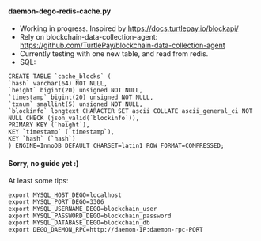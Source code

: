 #### daemon-dego-redis-cache.py
* Working in progress. Inspired by https://docs.turtlepay.io/blockapi/
* Rely on blockchain-data-collection-agent: https://github.com/TurtlePay/blockchain-data-collection-agent
* Currently testing with one new table, and read from redis.
* SQL:
```
CREATE TABLE `cache_blocks` (
`hash` varchar(64) NOT NULL,
`height` bigint(20) unsigned NOT NULL,
`timestamp` bigint(20) unsigned NOT NULL,
`txnum` smallint(5) unsigned NOT NULL,
`blockinfo` longtext CHARACTER SET ascii COLLATE ascii_general_ci NOT NULL CHECK (json_valid(`blockinfo`)),
PRIMARY KEY (`height`),
KEY `timestamp` (`timestamp`),
KEY `hash` (`hash`)
) ENGINE=InnoDB DEFAULT CHARSET=latin1 ROW_FORMAT=COMPRESSED;

```
#### Sorry, no guide yet :)

At least some tips:
```
export MYSQL_HOST_DEGO=localhost
export MYSQL_PORT_DEGO=3306
export MYSQL_USERNAME_DEGO=blockchain_user
export MYSQL_PASSWORD_DEGO=blockchain_password
export MYSQL_DATABASE_DEGO=blockchain_db
export DEGO_DAEMON_RPC=http://daemon-IP:daemon-rpc-PORT
```
